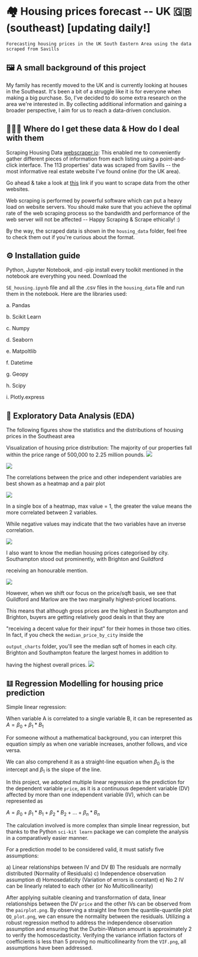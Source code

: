 # 🏘 Housing prices forecast -- UK 🇬🇧 (southeast) [updating daily!]
```
Forecasting housing prices in the UK South Eastern Area using the data scraped from Savills
```
## 🖼️ A small background of this project
My family has recently moved to the UK and is currently looking at houses in the Southeast. It's been a bit of a struggle like it is for everyone when making a big purchase. So, I've decided to do some extra research on the area we're interested in. By collecting additional information and gaining a broader perspective, I aim for us to reach a data-driven conclusion.

## 👨🏻‍💻 Where do I get these data & How do I deal with them
Scraping Housing Data [webscraper.io](https://webscraper.io/): This enabled me to conveniently gather different pieces of information from each listing using a point-and-click interface. The 113 properties' data was scraped from Savills -- the most informative real estate website I've found online (for the UK area).

Go ahead & take a look at [this](https://webscraper.io/tutorials) link if you want to scrape data from the other websites. 

Web scraping is performed by powerful software which can put a heavy load on website servers. You should make sure that you achieve the optimal rate of the web scraping process so the bandwidth and performance of the web server will not be affected -- Happy Scraping & Scrape ethically! :)

By the way, the scraped data is shown in the `housing_data` folder, feel free to check them out if you're curious about the format.  

## ⚙️ Installation guide
Python, Jupyter Notebook, and -pip install every toolkit mentioned in the notebook are everything you need. Download the 

`SE_housing.ipynb` file and all the .csv files in the `housing_data` file and run them in the notebook. Here are the libraries used: 

a. Pandas

b. Scikit Learn

c. Numpy

d. Seaborn

e. Matpoltlib

f. Datetime

g. Geopy

h. Scipy

i. Plotly.express

## 🔬 Exploratory Data Analysis (EDA)
The following figures show the statistics and the distributions of housing prices in the Southeast area

Visualization of housing price distribution: The majority of our properties fall within the price range of 500,000 to 2.25 million pounds.
![](output_charts/distribution_chart.png)

![](output_charts/price_describe.png)

The correlations between the price and other independent variables are best shown as a heatmap and a pair plot

![](output_charts/heatmap.png)

In a single box of a heatmap, max value = 1, the greater the value means the more correlated between 2 variables.

While negative values may indicate that the two variables have an inverse correlation.

![](output_charts/pairplot.png)

I also want to know the median housing prices categorised by city. Southampton stood out prominently, with Brighton and Guildford 

receiving an honourable mention.

![](output_charts/median_price_by_city.png)

However, when we shift our focus on the price/sqft basis, we see that Guildford and Marlow are the two marginally highest-priced locations.

This means that although gross prices are the highest in Southampton and Brighton, buyers are getting relatively good deals in that they are

"receiving a decent value for their input" for their homes in those two cities. In fact, if you check the `median_price_by_city` inside the

`output_charts` folder, you'll see the median sqft of homes in each city. Brighton and Southampton feature the largest homes in addition to

having the highest overall prices.
![](output_charts/median_price_per_sqft_city.png)
## 𝌭 Regression Modelling for housing price prediction
Simple linear regression:

When variable A is correlated to a single variable B, it can be represented as $A = β_0 + β_1*B_1$

For someone without a mathematical background, you can interpret this equation simply as when one variable increases, another follows, and vice versa. 

We can also comprehend it as a straight-line equation when $β_0$ is the intercept and $β_1$ is the slope of the line.

In this project, we adopted multiple linear regression as the prediction for the dependent variable `price`, as it is a continuous dependent variable (DV) affected by more than one independent variable (IV), which can be represented as 

$A = β_0 + β_1*B_1 + β_2*B_2 + ... + β_n*B_n$

The calculation involved is more complex than simple linear regression, but thanks to the Python `sci-kit learn` package we can complete the analysis in a comparatively easier manner. 

For a prediction model to be considered valid, it must satisfy five assumptions:

a) Linear relationships between IV and DV
B) The residuals are normally distributed (Normality of Residuals)
c) Independence observation assumption
d) Homosedaticity (Variation of errors is constant)
e) No 2 IV can be linearly related to each other (or No Multicollinearity) 

After applying suitable cleaning and transformation of data, linear relationships between the DV `price` and the other IVs can be observed from the `pairplot.png`. By observing a straight line from the quantile-quantile plot `QQ_plot.png`, we can ensure the normality between the residuals. Utilizing a robust regression method to address the independence observation assumption and ensuring that the Durbin-Watson amount is approximately 2 to verify the homoscedasticity. Verifying the variance inflation factors of coefficients is less than 5 proving no multicollinearity from the `VIF.png`, all assumptions have been addressed.
